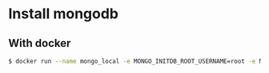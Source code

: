 # Install mongodb

## With docker

```bash
$ docker run --name mongo_local -e MONGO_INITDB_ROOT_USERNAME=root -e MONGO_INITDB_ROOT_PASSWORD=password -e -v /Users/yunseok/Documents/mongodb:/data/db -p 27017:27017 -d mongo:4.0.9
```
